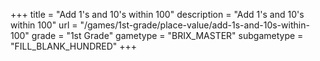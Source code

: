 +++
title = "Add 1's and 10's within 100"
description = "Add 1's and 10's within 100"
url = "/games/1st-grade/place-value/add-1s-and-10s-within-100"
grade = "1st Grade"
gametype = "BRIX_MASTER"
subgametype = "FILL_BLANK_HUNDRED"
+++